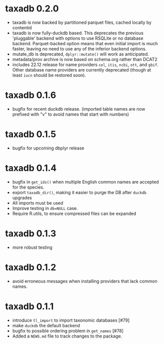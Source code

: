 # taxadb 0.2.0

* taxadb is now backed by partitioned parquet files, cached locally by contentid
* taxadb is now fully-duckdb based. This deprecates the previous 'pluggable' backend
  with options to use RSQLite or no database backend. Parquet-backed option means that
  even initial import is much faster, leaving no need to use any of the inferior 
  backend options.
* mutate_db is deprecated, `dplyr::mutate()` will work as anticipated.
* metadata/prov archive is now based on schema.org rather than DCAT2
* includes 22.12 release for name providers `col`, `itis`, `ncbi`, `ott`, and `gbif`.
  Other database name providers are currently deprecated (though at least `iucn` should be restored soon).

# taxadb 0.1.6

* bugfix for recent duckdb release. 
(imported table names are now prefixed with "v" to avoid names that start with numbers)


# taxadb 0.1.5

* bugfix for upcoming dbplyr release

# taxadb 0.1.4

* bugfix in `get_ids()` when multiple English common names are accepted for the species.
* export `taxadb_dir()`, making it easier to purge the DB after `duckdb` upgrades
* All imports must be used
* Improve testing in `db=NULL` case.
* Require R.utils, to ensure compressed files can be expanded

# taxadb 0.1.3

* more robust testing

# taxadb 0.1.2

* avoid erroneous messages when installing providers that lack common names.

# taxadb 0.1.1

* introduce `tl_import` to import taxonomic databases [#79]
* make `duckdb` the default backend
* bugfix to possible ordering problem in `get_names` [#78]
* Added a `NEWS.md` file to track changes to the package.
